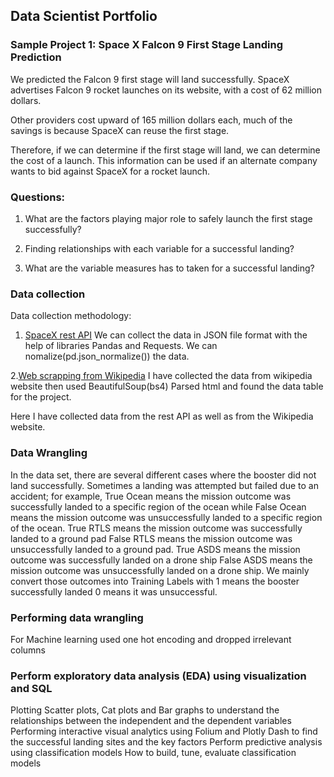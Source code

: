 ## Data Scientist Portfolio

### Sample Project 1: Space X Falcon 9 First Stage Landing Prediction

We predicted the Falcon 9 first stage will land successfully. SpaceX advertises Falcon 9 rocket launches on its website, with a cost of 62 million dollars.

Other providers cost upward of 165 million dollars each, much of the savings is because SpaceX can reuse the first stage. 

Therefore, if we can determine if the first stage will land, we can determine the cost of a launch. This information can be used if an alternate company wants to bid against SpaceX for a rocket launch.

### Questions:

1. What are the factors playing major role to safely launch the first stage successfully?

2. Finding relationships with each variable for a successful landing?

3. What are the variable measures has to taken for a successful landing?

### Data collection

Data collection methodology:
1. [SpaceX rest API](https://api.spacexdata.com/v4/rockets/)
   We can collect the data in JSON file format with the help of libraries Pandas and Requests. We can nomalize(pd.json_normalize()) the data. 
   
2.[Web scrapping from Wikipedia](https://en.wikipedia.org/w/index.php?title=List_of_Falcon_9_and_Falcon_Heavy_launches&oldid=1027686922) 
   I have collected the data from wikipedia website then used BeautifulSoup(bs4) Parsed html and found the data table for the project. 

Here I have collected data from the rest API as well as from the Wikipedia website.

### Data Wrangling
In the data set, there are several different cases where the booster did not land successfully. Sometimes a landing was attempted but failed due to an accident; for example, True Ocean means the mission outcome was successfully landed to a specific region of the ocean while False Ocean means the mission outcome was unsuccessfully landed to a specific region of the ocean. True RTLS means the mission outcome was successfully landed to a ground pad False RTLS means the mission outcome was  unsuccessfully landed to a ground pad. True ASDS means the mission outcome was successfully landed on a drone ship False ASDS means the mission outcome was unsuccessfully landed on a drone ship. We mainly convert those outcomes into Training Labels with 1 means the booster successfully landed 0 means it was unsuccessful.

### Performing data wrangling
For Machine learning used one hot encoding and dropped irrelevant columns 

### Perform exploratory data analysis (EDA) using visualization and SQL
Plotting Scatter plots, Cat plots and Bar graphs to understand the relationships between the independent and the dependent variables
Performing interactive visual analytics using Folium and Plotly Dash to find the successful landing sites and the key factors
Perform predictive analysis using classification models
How to build, tune, evaluate classification models



